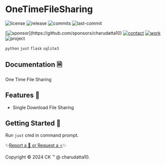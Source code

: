  
# OneTimeFileSharing

<!-- Badges: Project Status GitHub -->
![license](https://flat.badgen.net/static/license/GPL-3.0/blue)
![release](https://flat.badgen.net/github/release/charudatta10/OneTimeFileSharing)
![commits](https://flat.badgen.net/github/commits/charudatta10/OneTimeFileSharing)
![last-commit](https://flat.badgen.net/github/last-commit/charudatta10/OneTimeFileSharing)

[![sponsor](https://flat.badgen.net//static/sponsor/%E2%9D%A4?)](https://github.com/sponsors/charudatta10)
[![contact](https://flat.badgen.net//static/contact/%E2%98%8E)](https://charudatta10.github.io/LinkNet/)
[![work](https://flat.badgen.net//static/portfolio/%F0%9F%96%BF)](https://charudatta10.github.io/myblog/)
![project](https://flat.badgen.net///static/project/OneTimeFileSharing)

<!-- Badges: Tools used -->
`python` `just` `flask` `sqlite3` 

## Documentation 🗎

One Time File Sharing   

## Features 🌟

- Single Download File Sharing 
 

## Getting Started 🌱

Run `just` cmd in command prompt.

✨[Report a 🐛 or Request a ⭐](https://github.com/charudatta10/OneTimeFileSharing/issues)✨

Copyright :copyright: 2024 CK :tm: @ charudatta10.   

<!-- Acknowledgment, References, Misc -->